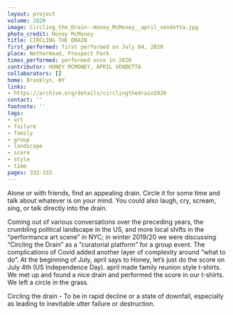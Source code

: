 ```yaml
---
layout: project
volume: 2020
image: Circling_the_Drain--Honey_McMoney__april_vendetta.jpg
photo_credit: Honey McMoney
title: CIRCLING THE DRAIN
first_performed: first performed on July 04, 2020
place: Nethermead, Prospect Park
times_performed: performed once in 2020
contributor: HONEY MCMONEY, APRIL VENDETTA
collaborators: []
home: Brooklyn, NY
links:
- https://archive.org/details/circlingthedrain2020
contact: ''
footnote: ''
tags:
- art
- failure
- family
- group
- landscape
- score
- style
- time
pages: 332-333
---
```


Alone or with friends, find an appealing drain. Circle it for some time and talk about whatever is on your mind. You could also laugh, cry, scream, sing, or talk directly into the drain.

Coming out of various conversations over the preceding years, the crumbling political landscape in the US, and more local shifts in the “performance art scene” in NYC; in winter 2019/20 we were discussing “Circling the Drain” as a “curatorial platform” for a group event. The complications of Covid added another layer of complexity around “what to do”. At the beginning of July, april says to Honey, let’s just do the score on July 4th (US Independence Day). april made family reunion style t-shirts. We met up and found a nice drain and performed the score in our t-shirts. We left a circle in the grass.

Circling the drain - To be in rapid decline or a state of downfall, especially as leading to inevitable utter failure or destruction.
